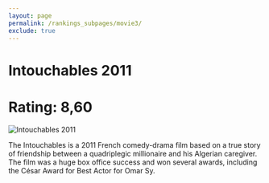 ```yaml
---
layout: page
permalink: /rankings_subpages/movie3/
exclude: true
---
```

    
# Intouchables 2011
# Rating: 8,60
![Intouchables 2011](https://fwcdn.pl/fpo/33/90/583390/7441162_1.7.webp)


The Intouchables is a 2011 French comedy-drama film based on a true story of friendship between a quadriplegic millionaire and his Algerian caregiver. The film was a huge box office success and won several awards, including the César Award for Best Actor for Omar Sy.